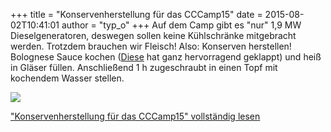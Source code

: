+++
title = "Konservenherstellung für das CCCamp15"
date = 2015-08-02T10:41:01
author = "typ_o"
+++
Auf dem Camp gibt es "nur" 1,9 MW Dieselgeneratoren, deswegen sollen
keine Kühlschränke mitgebracht werden. Trotzdem brauchen wir Fleisch\!
Also: Konserven herstellen\! Bolognese Sauce kochen
([Diese](http://www.chefkoch.de/rezepte/772011180069862/Die-echte-Sauce-Bolognese.html)
hat ganz hervorragend geklappt) und heiß in Gläser füllen. Anschließend
1 h zugeschraubt in einen Topf mit kochendem Wasser stellen.  
  
[![](https://flipdot.org/blog/uploads/20150801_100211.serendipityThumb.jpg)](https://flipdot.org/blog/uploads/20150801_100211.jpg)  
  
["Konservenherstellung für das CCCamp15" vollständig
lesen](https://flipdot.org/blog/archives/320-Konservenherstellung-fuer-das-CCCamp15.html#extended)

